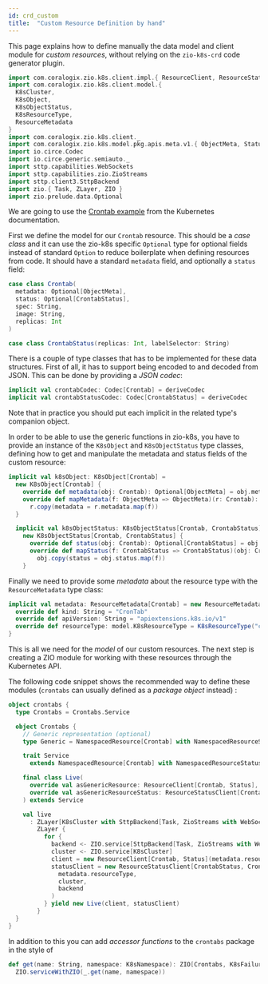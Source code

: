 ```yaml
---
id: crd_custom
title:  "Custom Resource Definition by hand"
---
```


This page explains how to define manually the data model and client module for _custom resources_, without relying 
on the `zio-k8s-crd` code generator plugin.

```scala mdoc:invisible
import com.coralogix.zio.k8s.client.impl.{ ResourceClient, ResourceStatusClient }
import com.coralogix.zio.k8s.client.model.{
  K8sCluster,
  K8sObject,
  K8sObjectStatus,
  K8sResourceType,
  ResourceMetadata
}
import com.coralogix.zio.k8s.client._
import com.coralogix.zio.k8s.model.pkg.apis.meta.v1.{ ObjectMeta, Status }
import io.circe.Codec
import io.circe.generic.semiauto._
import sttp.capabilities.WebSockets
import sttp.capabilities.zio.ZioStreams
import sttp.client3.SttpBackend
import zio.{ Task, ZLayer, ZIO }
import zio.prelude.data.Optional
```

We are going to use the [Crontab example](https://kubernetes.io/docs/tasks/extend-kubernetes/custom-resources/custom-resource-definitions/) 
from the Kubernetes documentation.

First we define the model for our `Crontab` resource. This should be a _case class_ and it can use the zio-k8s specific `Optional` type
for optional fields instead of standard `Option` to reduce boilerplate when defining resources from code. It should have a standard
`metadata` field, and optionally a `status` field:

```scala mdoc
case class Crontab(
  metadata: Optional[ObjectMeta],
  status: Optional[CrontabStatus],
  spec: String,
  image: String,
  replicas: Int
)

case class CrontabStatus(replicas: Int, labelSelector: String)
```

There is a couple of type classes that has to be implemented for these data structures. First of all, it has
to support being encoded to and decoded from JSON. This can be done by providing a _JSON codec_:

```scala mdoc
implicit val crontabCodec: Codec[Crontab] = deriveCodec
implicit val crontabStatusCodec: Codec[CrontabStatus] = deriveCodec
```

Note that in practice you should put each implicit in the related type's companion object.

In order to be able to use the generic functions in zio-k8s, you have to provide an instance of 
the `K8sObject` and `K8sObjectStatus` type classes, defining how to get and manipulate the metadata
and status fields of the custom resource:

```scala mdoc
implicit val k8sObject: K8sObject[Crontab] =
  new K8sObject[Crontab] {
    override def metadata(obj: Crontab): Optional[ObjectMeta] = obj.metadata
    override def mapMetadata(f: ObjectMeta => ObjectMeta)(r: Crontab): Crontab =
      r.copy(metadata = r.metadata.map(f))
  }

  implicit val k8sObjectStatus: K8sObjectStatus[Crontab, CrontabStatus] =
    new K8sObjectStatus[Crontab, CrontabStatus] {
      override def status(obj: Crontab): Optional[CrontabStatus] = obj.status
      override def mapStatus(f: CrontabStatus => CrontabStatus)(obj: Crontab): Crontab =
        obj.copy(status = obj.status.map(f))
    }
```

Finally we need to provide some _metadata_ about the resource type with the `ResourceMetadata` type class:

```scala mdoc
implicit val metadata: ResourceMetadata[Crontab] = new ResourceMetadata[Crontab] {
  override def kind: String = "CronTab"
  override def apiVersion: String = "apiextensions.k8s.io/v1"
  override def resourceType: model.K8sResourceType = K8sResourceType("crontabs", "apiextensions.k8s.io", "v1")
}

```

This is all we need for the _model_ of our custom resources. The next step is creating a ZIO module for working
with these resources through the Kubernetes API.

The following code snippet shows the recommended way to define these modules (`crontabs` can usually defined
as a _package object_ instead) :

```scala mdoc
object crontabs {
  type Crontabs = Crontabs.Service

  object Crontabs {
    // Generic representation (optional) 
    type Generic = NamespacedResource[Crontab] with NamespacedResourceStatus[CrontabStatus, Crontab]

    trait Service
      extends NamespacedResource[Crontab] with NamespacedResourceStatus[CrontabStatus, Crontab]

    final class Live(
      override val asGenericResource: ResourceClient[Crontab, Status],
      override val asGenericResourceStatus: ResourceStatusClient[CrontabStatus, Crontab]
    ) extends Service

    val live
      : ZLayer[K8sCluster with SttpBackend[Task, ZioStreams with WebSockets], Nothing, Crontabs] = 
        ZLayer {
          for {
            backend <- ZIO.service[SttpBackend[Task, ZioStreams with WebSockets]]
            cluster <- ZIO.service[K8sCluster]
            client = new ResourceClient[Crontab, Status](metadata.resourceType, cluster, backend)
            statusClient = new ResourceStatusClient[CrontabStatus, Crontab](
              metadata.resourceType,
              cluster,
              backend
            )
          } yield new Live(client, statusClient)
        }
  }
}
```

In addition to this you can add _accessor functions_ to the `crontabs` package in the style of

```scala
def get(name: String, namespace: K8sNamespace): ZIO[Crontabs, K8sFailure, Crontab] =
  ZIO.serviceWithZIO(_.get(name, namespace))
```
